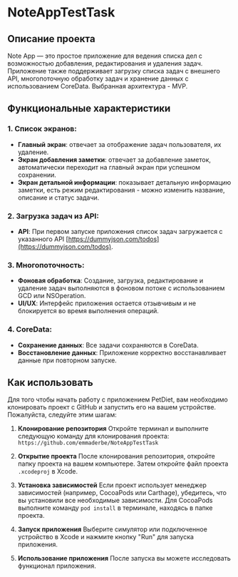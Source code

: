 # NoteAppTestTask

## Описание проекта

Note App — это простое приложение для ведения списка дел с возможностью добавления, редактирования и удаления задач. Приложение также поддерживает загрузку списка задач с внешнего API, многопоточную обработку задач и хранение данных с использованием CoreData. Выбранная архитектура - MVP.

## Функциональные характеристики

### 1. Список экранов:
- **Главный экран**: отвечает за отображение задач пользователя, их удаление.
- **Экран добавления заметки**: отвечает за добавление заметок, автоматически переходит на главный экран при успешном сохранении.
- **Экран детальной информации**: показывает детальную информацию заметки, есть режим редактирования - можно изменить название, описание и статус задачи.

### 2. Загрузка задач из API:
- **API**: При первом запуске приложения список задач загружается с указанного API [https://dummyjson.com/todos](https://dummyjson.com/todos).

### 3. Многопоточность:
- **Фоновая обработка**: Создание, загрузка, редактирование и удаление задач выполняются в фоновом потоке с использованием GCD или NSOperation.
- **UI/UX**: Интерфейс приложения остается отзывчивым и не блокируется во время выполнения операций.

### 4. CoreData:
- **Сохранение данных**: Все задачи сохраняются в CoreData.
- **Восстановление данных**: Приложение корректно восстанавливает данные при повторном запуске.


## Как использовать

Для того чтобы начать работу с приложением PetDiet, вам необходимо клонировать проект с GitHub и запустить его на вашем устройстве. Пожалуйста, следуйте этим шагам:

1. **Клонирование репозитория**
   Откройте терминал и выполните следующую команду для клонирования проекта: `https://github.com/emmaderbe/NoteAppTestTask`

2. **Открытие проекта**
После клонирования репозитория, откройте папку проекта на вашем компьютере. Затем откройте файл проекта `.xcodeproj` в Xcode.

3. **Установка зависимостей**
Если проект использует менеджер зависимостей (например, CocoaPods или Carthage), убедитесь, что вы установили все необходимые зависимости. Для CocoaPods выполните команду `pod install` в терминале, находясь в папке проекта.

4. **Запуск приложения**
Выберите симулятор или подключенное устройство в Xcode и нажмите кнопку "Run" для запуска приложения.

5. **Использование приложения**
После запуска вы можете исследовать функционал приложения.
